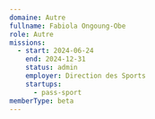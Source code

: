 ```yaml
---
domaine: Autre
fullname: Fabiola Ongoung-Obe
role: Autre
missions:
  - start: 2024-06-24
    end: 2024-12-31
    status: admin
    employer: Direction des Sports
    startups:
      - pass-sport
memberType: beta
---
```

